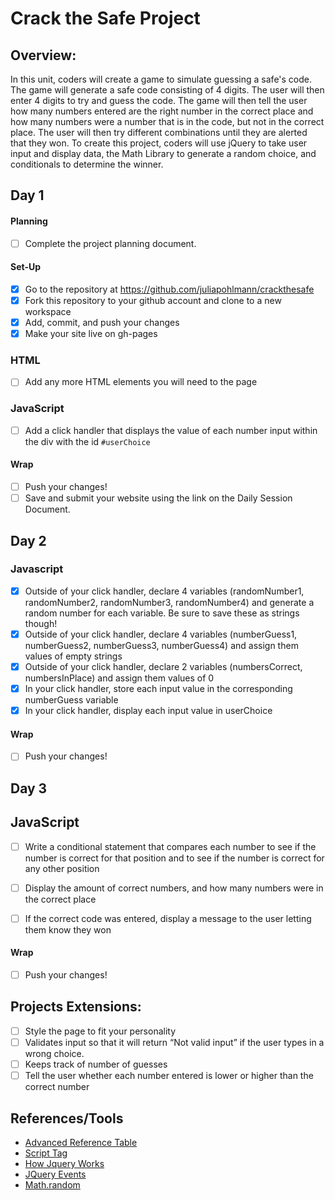 # Crack the Safe Project

## Overview: 
In this unit, coders will create a game to simulate guessing a safe's code. The game will generate a safe code consisting of 4 digits. The user will then enter 4 digits to try and guess the code. The game will then tell the user how many numbers entered are the right number in the correct place and how many numbers were a number that is in the code, but not in the correct place. The user will then try different combinations until they are alerted that they won. To create this project, coders will use jQuery to take user input and display data, the Math Library to generate a random choice, and conditionals to determine the winner.

## Day 1

#### Planning
- [ ] Complete the project planning document.
#### Set-Up
- [x] Go to the repository at https://github.com/juliapohlmann/crackthesafe
- [x] Fork this repository to your github account and clone to a new workspace
- [x] Add, commit, and push your changes
- [x] Make your site live on gh-pages

### HTML
- [ ] Add any more HTML elements you will need to the page

### JavaScript
- [ ] Add a click handler that displays the value of each number input within the div with the id `#userChoice`

#### Wrap
- [ ] Push your changes!
- [ ] Save and submit your website using the link on the Daily Session Document.

## Day 2

### Javascript 

- [x] Outside of your click handler, declare 4 variables (randomNumber1, randomNumber2, randomNumber3, randomNumber4) and generate a random number for each variable. Be sure to save these as strings though! 
- [x] Outside of your click handler, declare 4 variables (numberGuess1, numberGuess2, numberGuess3, numberGuess4) and assign them values of empty strings
- [x] Outside of your click handler, declare 2 variables (numbersCorrect, numbersInPlace) and assign them values of 0
- [x] In your click handler, store each input value in the corresponding numberGuess variable
- [x] In your click handler, display each input value in userChoice
#### Wrap
- [ ] Push your changes!

## Day 3

## JavaScript
- [ ] Write a conditional statement that compares each number to see if the number is correct for that position and to see if the number is correct for any other position
- [ ] Display the amount of correct numbers, and how many numbers were in the correct place
- [ ] If the correct code was entered, display a message to the user letting them know they won


#### Wrap
- [ ] Push your changes!

## Projects Extensions:
- [ ] Style the page to fit your personality
- [ ] Validates input so that it will return “Not valid input” if the user types in a wrong choice. 
- [ ] Keeps track of number of guesses
- [ ] Tell the user whether each number entered is lower or higher than the correct number

## References/Tools
* [Advanced Reference Table]()
* [Script Tag](http://javascript.crockford.com/script.html)
* [How Jquery Works](http://learn.jquery.com/about-jquery/how-jquery-works/)
* [JQuery Events](http://api.jquery.com/category/events/)
* [Math.random](https://developer.mozilla.org/en-US/docs/Web/JavaScript/Reference/Global_Objects/Math/floor)
